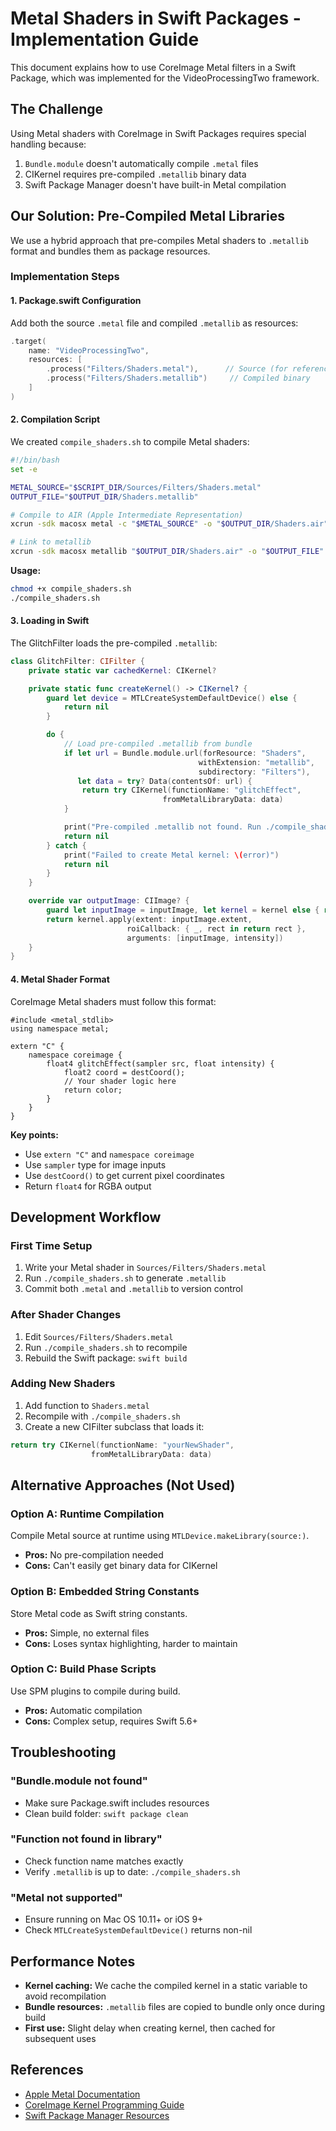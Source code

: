 # Metal Shaders in Swift Packages - Implementation Guide

This document explains how to use CoreImage Metal filters in a Swift Package, which was implemented for the VideoProcessingTwo framework.

## The Challenge

Using Metal shaders with CoreImage in Swift Packages requires special handling because:
1. `Bundle.module` doesn't automatically compile `.metal` files
2. CIKernel requires pre-compiled `.metallib` binary data
3. Swift Package Manager doesn't have built-in Metal compilation

## Our Solution: Pre-Compiled Metal Libraries

We use a hybrid approach that pre-compiles Metal shaders to `.metallib` format and bundles them as package resources.

### Implementation Steps

#### 1. Package.swift Configuration

Add both the source `.metal` file and compiled `.metallib` as resources:

```swift
.target(
    name: "VideoProcessingTwo",
    resources: [
        .process("Filters/Shaders.metal"),      // Source (for reference)
        .process("Filters/Shaders.metallib")     // Compiled binary
    ]
)
```

#### 2. Compilation Script

We created `compile_shaders.sh` to compile Metal shaders:

```bash
#!/bin/bash
set -e

METAL_SOURCE="$SCRIPT_DIR/Sources/Filters/Shaders.metal"
OUTPUT_FILE="$OUTPUT_DIR/Shaders.metallib"

# Compile to AIR (Apple Intermediate Representation)
xcrun -sdk macosx metal -c "$METAL_SOURCE" -o "$OUTPUT_DIR/Shaders.air"

# Link to metallib
xcrun -sdk macosx metallib "$OUTPUT_DIR/Shaders.air" -o "$OUTPUT_FILE"
```

**Usage:**
```bash
chmod +x compile_shaders.sh
./compile_shaders.sh
```

#### 3. Loading in Swift

The GlitchFilter loads the pre-compiled `.metallib`:

```swift
class GlitchFilter: CIFilter {
    private static var cachedKernel: CIKernel?

    private static func createKernel() -> CIKernel? {
        guard let device = MTLCreateSystemDefaultDevice() else {
            return nil
        }

        do {
            // Load pre-compiled .metallib from bundle
            if let url = Bundle.module.url(forResource: "Shaders",
                                          withExtension: "metallib",
                                          subdirectory: "Filters"),
               let data = try? Data(contentsOf: url) {
                return try CIKernel(functionName: "glitchEffect",
                                  fromMetalLibraryData: data)
            }

            print("Pre-compiled .metallib not found. Run ./compile_shaders.sh")
            return nil
        } catch {
            print("Failed to create Metal kernel: \(error)")
            return nil
        }
    }

    override var outputImage: CIImage? {
        guard let inputImage = inputImage, let kernel = kernel else { return nil }
        return kernel.apply(extent: inputImage.extent,
                          roiCallback: { _, rect in return rect },
                          arguments: [inputImage, intensity])
    }
}
```

#### 4. Metal Shader Format

CoreImage Metal shaders must follow this format:

```metal
#include <metal_stdlib>
using namespace metal;

extern "C" {
    namespace coreimage {
        float4 glitchEffect(sampler src, float intensity) {
            float2 coord = destCoord();
            // Your shader logic here
            return color;
        }
    }
}
```

**Key points:**
- Use `extern "C"` and `namespace coreimage`
- Use `sampler` type for image inputs
- Use `destCoord()` to get current pixel coordinates
- Return `float4` for RGBA output

## Development Workflow

### First Time Setup
1. Write your Metal shader in `Sources/Filters/Shaders.metal`
2. Run `./compile_shaders.sh` to generate `.metallib`
3. Commit both `.metal` and `.metallib` to version control

### After Shader Changes
1. Edit `Sources/Filters/Shaders.metal`
2. Run `./compile_shaders.sh` to recompile
3. Rebuild the Swift package: `swift build`

### Adding New Shaders
1. Add function to `Shaders.metal`
2. Recompile with `./compile_shaders.sh`
3. Create a new CIFilter subclass that loads it:
```swift
return try CIKernel(functionName: "yourNewShader",
                  fromMetalLibraryData: data)
```

## Alternative Approaches (Not Used)

### Option A: Runtime Compilation
Compile Metal source at runtime using `MTLDevice.makeLibrary(source:)`.
- **Pros:** No pre-compilation needed
- **Cons:** Can't easily get binary data for CIKernel

### Option B: Embedded String Constants
Store Metal code as Swift string constants.
- **Pros:** Simple, no external files
- **Cons:** Loses syntax highlighting, harder to maintain

### Option C: Build Phase Scripts
Use SPM plugins to compile during build.
- **Pros:** Automatic compilation
- **Cons:** Complex setup, requires Swift 5.6+

## Troubleshooting

### "Bundle.module not found"
- Make sure Package.swift includes resources
- Clean build folder: `swift package clean`

### "Function not found in library"
- Check function name matches exactly
- Verify `.metallib` is up to date: `./compile_shaders.sh`

### "Metal not supported"
- Ensure running on Mac OS 10.11+ or iOS 9+
- Check `MTLCreateSystemDefaultDevice()` returns non-nil

## Performance Notes

- **Kernel caching:** We cache the compiled kernel in a static variable to avoid recompilation
- **Bundle resources:** `.metallib` files are copied to bundle only once during build
- **First use:** Slight delay when creating kernel, then cached for subsequent uses

## References

- [Apple Metal Documentation](https://developer.apple.com/metal/)
- [CoreImage Kernel Programming Guide](https://developer.apple.com/library/archive/documentation/GraphicsImaging/Reference/CoreImageKernelLanguageReference/)
- [Swift Package Manager Resources](https://github.com/apple/swift-evolution/blob/main/proposals/0271-package-manager-resources.md)
